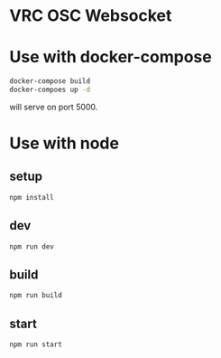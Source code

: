 # VRC OSC Websocket

# Use with docker-compose

```sh
docker-compose build
docker-compoes up -d
```

will serve on port 5000.

# Use with node

## setup

```sh
npm install
```

## dev

```sh
npm run dev
```

## build

```sh
npm run build
```

## start

```sh
npm run start
```
